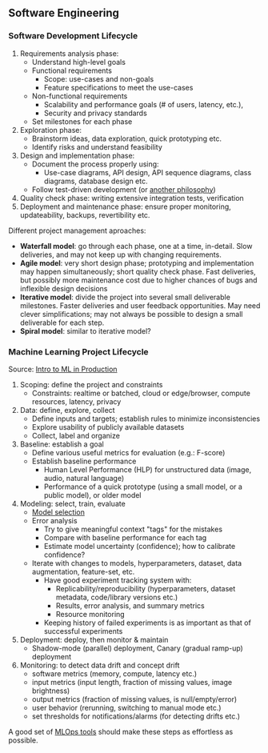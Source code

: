 ## Software Engineering

### Software Development Lifecycle

1. Requirements analysis phase:
   - Understand high-level goals
   - Functional requirements
     - Scope: use-cases and non-goals
     - Feature specifications to meet the use-cases
   - Non-functional requirements
     - Scalability and performance goals (# of users, latency, etc.),
     - Security and privacy standards
   - Set milestones for each phase
1. Exploration phase:
   - Brainstorm ideas, data exploration, quick prototyping etc.
   - Identify risks and understand feasibility
1. Design and implementation phase:
   - Document the process properly using:
     - Use-case diagrams, API design, API sequence diagrams, class diagrams, database design etc.
   - Follow test-driven development (or [another philosophy](https://en.wikipedia.org/wiki/List_of_software_development_philosophies))
1. Quality check phase: writing extensive integration tests, verification
1. Deployment and maintenance phase: ensure proper monitoring, updateability, backups, revertibility etc.

Different project management aproaches:

- **Waterfall model**: go through each phase, one at a time, in-detail. Slow deliveries, and may not keep up with changing requirements.
- **Agile model**: very short design phase; prototyping and implementation may happen simultaneously; short quality check phase. Fast deliveries, but possibly more maintenance cost due to higher chances of bugs and inflexible design decisions
- **Iterative model**: divide the project into several small deliverable milestones. Faster deliveries and user feedback opportunities. May need clever simplifications; may not always be possible to design a small deliverable for each step.
- **Spiral model**: similar to iterative model?

### Machine Learning Project Lifecycle

Source: [Intro to ML in Production](https://www.coursera.org/learn/introduction-to-machine-learning-in-production)

1. Scoping: define the project and constraints
   - Constraints: realtime or batched, cloud or edge/browser, compute resources, latency, privacy
1. Data: define, explore, collect
   - Define inputs and targets; establish rules to minimize inconsistencies
   - Explore usability of publicly available datasets
   - Collect, label and organize
1. Baseline: establish a goal
   - Define various useful metrics for evaluation (e.g.: F-score)
   - Establish baseline performance
     - Human Level Performance (HLP) for unstructured data (image, audio, natural language)
     - Performance of a quick prototype (using a small model, or a public model), or older model
1. Modeling: select, train, evaluate
   - [Model selection](https://github.com/johncf/learn-log/blob/master/ml-concepts.md#model-selection)
   - Error analysis
     - Try to give meaningful context "tags" for the mistakes
     - Compare with baseline performance for each tag
     - Estimate model uncertainty (confidence); how to calibrate confidence?
   - Iterate with changes to models, hyperparameters, dataset, data augmentation, feature-set, etc.
     - Have good experiment tracking system with:
       - Replicability/reproducibility (hyperparameters, dataset metadata, code/library versions etc.)
       - Results, error analysis, and summary metrics
       - Resource monitoring
     - Keeping history of failed experiments is as important as that of successful experiments
1. Deployment: deploy, then monitor & maintain
   - Shadow-mode (parallel) deployment, Canary (gradual ramp-up) deployment
1. Monitoring: to detect data drift and concept drift
   - software metrics (memory, compute, latency etc.)
   - input metrics (input length, fraction of missing values, image brightness)
   - output metrics (fraction of missing values, is null/empty/error)
   - user behavior (rerunning, switching to manual mode etc.)
   - set thresholds for notifications/alarms (for detecting drifts etc.)

A good set of [MLOps tools](https://github.com/johncf/learn-log/blob/master/2023-05.md#mlops-tools) should make these steps as effortless as possible.
